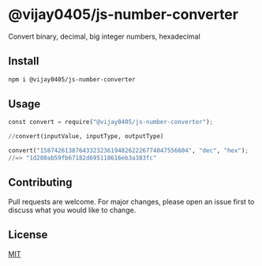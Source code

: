 # @vijay0405/js-number-converter

Convert binary, decimal, big integer numbers, hexadecimal

## Install


```bash
npm i @vijay0405/js-number-converter
```

## Usage

```python
const convert = require("@vijay0405/js-number-converter");

//convert(inputValue, inputType, outputType)

convert("158742613876433232361948262226774047556604", "dec", "hex");
//=> "1d280ab59fb67182d695118616eb3a383fc"


```

## Contributing
Pull requests are welcome. For major changes, please open an issue first to discuss what you would like to change.


## License
[MIT](https://choosealicense.com/licenses/mit/)